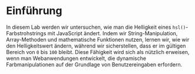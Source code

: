# Einführung

In diesem Lab werden wir untersuchen, wie man die Helligkeit eines `hsl()`-Farbstrohstrings mit JavaScript ändert. Indem wir String-Manipulation, Array-Methoden und mathematische Funktionen nutzen, lernen wir, wie wir den Helligkeitswert ändern, während wir sicherstellen, dass er im gültigen Bereich von `0` bis `100` bleibt. Diese Fähigkeit wird sich als nützlich erweisen, wenn man Webanwendungen entwickelt, die dynamische Farbmanipulationen auf der Grundlage von Benutzereingaben erfordern.
